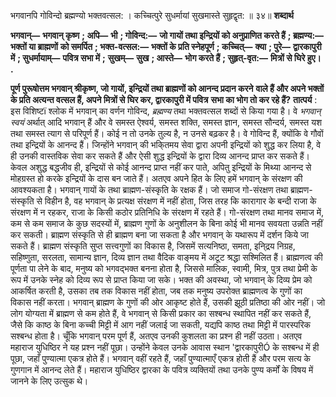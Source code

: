  

भगवानपि गोविन्दो ब्रह्मण्यो भक्तवत्सल: । कच्चित्पुरे सुधर्मायां सुखमास्ते सुहृद्वृत: ॥ ३४॥ **शब्दार्थ** 

**भगवान्—** **भगवान् कृष्ण** **; अपि—** **भी** **; गोविन्द:—** **जो गायों तथा इन्द्रियों को अनुप्राणित करते हैं** **; ब्रह्मण्य:—** **भक्तों या ब्राह्मणों** **को समर्पित** **; भक्त-वत्सल:—** **भक्तों के प्रति स्नेहपूर्ण** **; कच्चित्—** **क्या** **; पुरे—** **द्वारकापुरी में** **; सुधर्मायाम्—** **पवित्र सभा में** **;** **सुखम्—** **सुख** **; आस्ते—** **भोग करते हैं** **; सुहृत्-वृत:—** **मित्रों से घिरे हुए।** **.** 

**पूर्ण पुरूषोत्तम भगवान् श्रीकृष्ण, जो गायों, इन्द्रियों तथा ब्राह्मणों को आनन्द प्रदान करने** **वाले हैं और अपने भक्तों के प्रति अत्यन्त वत्सल हैं, अपने मित्रों से घिर कर, द्वारकापुरी में पवित्र** **सभा का भोग तो कर रहे हैं?** **तात्पर्य** : इस विशिष्टï श्लोक में भगवान् का वर्णन गोविन्द, *ब्रह्मण्य* तथा भक्तवत्सल शब्दों से किया गया है। वे *भगवान् स्वयं* अर्थात् आदि भगवान् हैं और वे समस्त ऐश्वर्य, समस्त शक्ति, समस्त ज्ञान, समस्त सौन्दर्य, समस्त यश तथा समस्त त्याग से परिपूर्ण हैं। कोई न तो उनके तुल्य है, न उनसे बढ़कर है। वे गोविन्द हैं, क्योंकि वे गौवों तथा इन्द्रियों के आनन्द हैं। जिन्होंने भगवान् की भकि्तमय सेवा द्वारा अपनी इन्द्रियों को शुद्ध कर लिया है, वे ही उनकी वास्तविक सेवा कर सकते हैं और ऐसी शुद्ध इन्द्रियों के द्वारा दिव्य आनन्द प्राप्त कर सकते हैं। केवल अशुद्ध बद्धजीव ही, इन्द्रियों से कोई आनन्द प्राप्त नहीं कर पाते, अपितु इन्द्रियों के मिथ्या आनन्द से मोहग्रस्त हो करके इन्द्रियों के दास बन जाते हैं। अतएव अपने हित के लिए हमें भगवान् के संरक्षण की आवश्यकता है। भगवान् गायों के तथा ब्राह्मण-संस्कृति के रक्षक हैं। जो समाज गो-संरक्षण तथा ब्राह्मण-संस्कृति से विहीन है, वह भगवान् के प्रत्यक्ष संरक्षण में नहीं होता, जिस तरह कि कारागार के बन्दी राजा के संरक्षण में न रहकर, राजा के किसी कठोर प्रतिनिधि के संरक्षण में रहते हैं। गो-संरक्षण तथा मानव समाज में, कम से कम समाज के कुछ सदस्यों में, ब्राह्मण गुणों के अनुशीलन के बिना कोई भी मानव सवयता उन्नति नहीं कर सकती। ब्राह्मण संस्कृति से ही ब्राह्मण बना जा सकता है और भगवान् के यथारूप में दर्शन किये जा सकते हैं। ब्राह्मण संस्कृति सुप्त सत्त्वगुणों का विकास है, जिसमें सत्यनिष्ठा, समता, इनि्द्रय निग्रह, सहिष्णुता, सरलता, सामान्य ज्ञान, दिव्य ज्ञान तथा वैदिक वाङ्मय में अटूट श्रद्धा सश्मिलित हैं। ब्राह्मणत्व की पूर्णता पा लेने के बाद, मनुष्य को भगवद्भक्त बनना होता है, जिससे मालिक, स्वामी, मित्र, पुत्र तथा प्रेमी के रूप में उनके स्नेह को दिव्य रूप से प्राप्त किया जा सके। भक्त की अवस्था, जो भगवान् के दिव्य प्रेम को आकर्षित करती है, उसका तब तक विकास नहीं होता, जब तक मनुष्य उपरोक्त ब्राह्मणत्व के गुणों का विकास नहीं करता। भगवान् ब्राह्मण के गुणों की ओर आकृष्ट होते हैं, उसकी झूठी प्रतिष्ठा की ओर नहीं। जो लोग योग्यता में ब्राह्मण से कम होते हैं, वे भगवान् से किसी प्रकार का सश्बन्ध स्थापित नहीं कर सकते हैं, जैसे कि काष्ठ के बिना कच्ची मिट्टी में आग नहीं जलाई जा सकती, यद्यपि काष्ठ तथा मिट्टी में पारस्परिक सश्बन्ध होता है। चूँकि भगवान् परम पूर्ण हैं, अतएव उनकी कुशलता का प्रश्न ही नहीं उठता। अतएव महाराज युधिष्ठिर ने यह प्रश्न नहीं पूछा। उन्होंने केवल उनके आवास स्थान 'द्वारकापुरीÓ के सश्बन्ध में ही पूछा, जहाँ पुण्यात्मा एकत्र होते हैं। भगवान् वहीं रहते हैं, जहाँ पुण्यात्माएँ एकत्र होती हैं और परम सत्य के गुणगान में आनन्द लेते हैं। महाराज युधिष्ठिर द्वारका के पवित्र व्यक्तियों तथा उनके पुण्य कर्मों के विषय में जानने के लिए उत्सुक थे। 